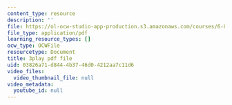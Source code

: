 ```yaml
---
content_type: resource
description: ''
file: https://ol-ocw-studio-app-production.s3.amazonaws.com/courses/6-832-underactuated-robotics-spring-2009/03826a71d8444b3746d04212aa7c11d6_Bhbk4bWV1Uc.pdf
file_type: application/pdf
learning_resource_types: []
ocw_type: OCWFile
resourcetype: Document
title: 3play pdf file
uid: 03826a71-d844-4b37-46d0-4212aa7c11d6
video_files:
  video_thumbnail_file: null
video_metadata:
  youtube_id: null
---
```

